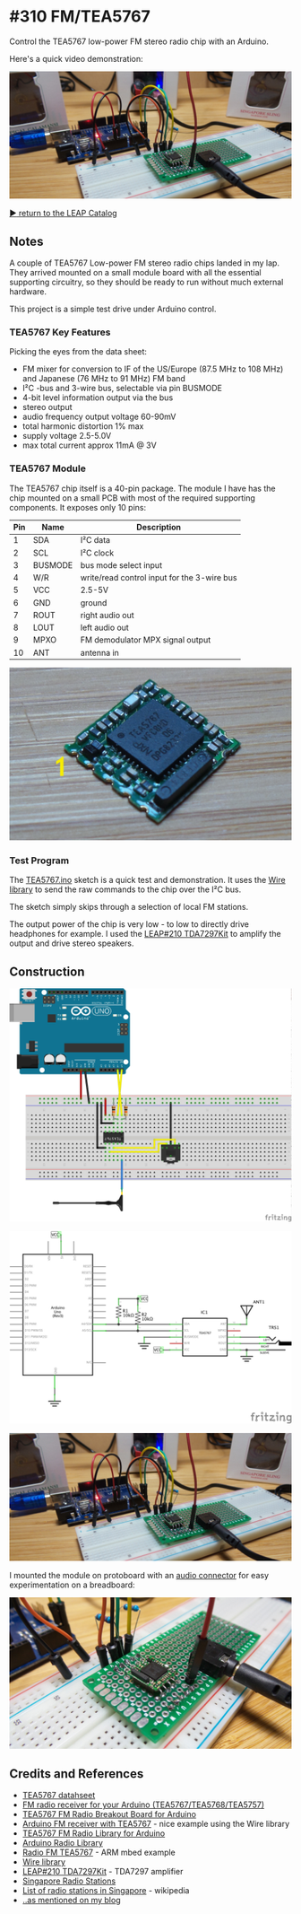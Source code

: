 # #310 FM/TEA5767

Control the TEA5767 low-power FM stereo radio chip with an Arduino.

Here's a quick video demonstration:

[![Build](./assets/TEA5767_build.jpg?raw=true)](http://www.youtube.com/watch?v=j-BBNMV8Iso)

[:arrow_forward: return to the LEAP Catalog](http://leap.tardate.com)

## Notes

A couple of TEA5767 Low-power FM stereo radio chips landed in my lap.
They arrived mounted on a small module board with all the essential supporting circuitry,
so they should be ready to run without much external hardware.

This project is a simple test drive under Arduino control.


### TEA5767 Key Features

Picking the eyes from the data sheet:

* FM mixer for conversion to IF of the US/Europe (87.5 MHz to 108 MHz) and Japanese (76 MHz to 91 MHz) FM band
* I²C -bus and 3-wire bus, selectable via pin BUSMODE
* 4-bit level information output via the bus
* stereo output
* audio frequency output voltage 60-90mV
* total harmonic distortion 1% max
* supply voltage 2.5-5.0V
* max total current approx 11mA @ 3V


### TEA5767 Module

The TEA5767 chip itself is a 40-pin package. The module I have has the chip mounted on a small PCB with most of the required supporting
components. It exposes only 10 pins:

| Pin | Name    | Description                                  |
|-----|---------|----------------------------------------------|
|  1  | SDA     | I²C data                                     |
|  2  | SCL     | I²C clock                                    |
|  3  | BUSMODE | bus mode select input                        |
|  4  | W/R     | write/read control input for the 3-wire bus  |
|  5  | VCC     | 2.5-5V                                       |
|  6  | GND     | ground                                       |
|  7  | ROUT    | right audio out                              |
|  8  | LOUT    | left audio out                               |
|  9  | MPXO    | FM demodulator MPX signal output             |
|  10 | ANT     | antenna in                                   |


![TEA5767_module](./assets/TEA5767_module.jpg?raw=true)


### Test Program

The [TEA5767.ino](./TEA5767.ino) sketch is a quick test and demonstration.
It uses the [Wire library](https://www.arduino.cc/en/reference/wire) to send the raw commands to the chip over the I²C bus.

The sketch simply skips through a selection of local FM stations.

The output power of the chip is very low - to low to directly drive headphones for example.
I used the [LEAP#210 TDA7297Kit](../../AudioAmps/TDA7297Kit) to amplify the output and drive stereo speakers.


## Construction

![Breadboard](./assets/TEA5767_bb.jpg?raw=true)

![Schematic](./assets/TEA5767_schematic.jpg?raw=true)

![Build](./assets/TEA5767_build.jpg?raw=true)

I mounted the module on protoboard with an [audio connector](../../AudioConnectors) for easy experimentation on a breadboard:

![TEA5767_protoboard](./assets/TEA5767_protoboard.jpg?raw=true)

## Credits and References
* [TEA5767 datahseet](https://www.sparkfun.com/datasheets/Wireless/General/TEA5767.pdf)
* [FM radio receiver for your Arduino (TEA5767/TEA5768/TEA5757)](https://macduino.blogspot.sg/2014/12/FM-Radio-TEA5767.html)
* [TEA5767 FM Radio Breakout Board for Arduino](http://www.instructables.com/id/TEA5767-FM-Radio-Breakout-Board-for-Arduino/)
* [Arduino FM receiver with TEA5767](https://www.electronicsblog.net/arduino-fm-receiver-with-tea5767/) - nice example using the Wire library
* [TEA5767 FM Radio Library for Arduino](http://playground.arduino.cc/Main/TEA5767Radio)
* [Arduino Radio Library](http://www.mathertel.de/Arduino/RadioLibrary.aspx)
* [Radio FM TEA5767](https://developer.mbed.org/users/edodm85/notebook/radio-fm-tea5767/) - ARM mbed example
* [Wire library](https://www.arduino.cc/en/reference/wire)
* [LEAP#210 TDA7297Kit](../../AudioAmps/TDA7297Kit) - TDA7297 amplifier
* [Singapore Radio Stations](http://streema.com/radios/country/Singapore)
* [List of radio stations in Singapore](https://en.wikipedia.org/wiki/List_of_radio_stations_in_Singapore) - wikipedia
* [..as mentioned on my blog](https://blog.tardate.com/2017/05/leap310-tea5767-fm-stereo-chip.html)
